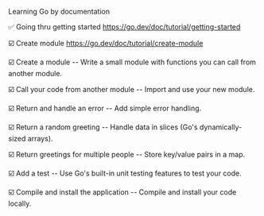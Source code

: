 Learning Go by documentation

✅ Going thru getting started https://go.dev/doc/tutorial/getting-started

☑️ Create module https://go.dev/doc/tutorial/create-module

  ☑️ Create a module -- Write a small module with functions you can call from another module.
  
  ☑️ Call your code from another module -- Import and use your new module.
  
  ☑️ Return and handle an error -- Add simple error handling.
  
  ☑️ Return a random greeting -- Handle data in slices (Go's dynamically-sized arrays).
  
  ☑️ Return greetings for multiple people -- Store key/value pairs in a map.
  
  ☑️ Add a test -- Use Go's built-in unit testing features to test your code.
  
  ☑️ Compile and install the application -- Compile and install your code locally.
